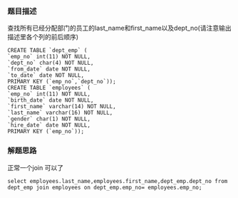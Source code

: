 ### 题目描述

查找所有已经分配部门的员工的last_name和first_name以及dept_no(请注意输出描述里各个列的前后顺序)
```
CREATE TABLE `dept_emp` (
`emp_no` int(11) NOT NULL,
`dept_no` char(4) NOT NULL,
`from_date` date NOT NULL,
`to_date` date NOT NULL,
PRIMARY KEY (`emp_no`,`dept_no`));
CREATE TABLE `employees` (
`emp_no` int(11) NOT NULL,
`birth_date` date NOT NULL,
`first_name` varchar(14) NOT NULL,
`last_name` varchar(16) NOT NULL,
`gender` char(1) NOT NULL,
`hire_date` date NOT NULL,
PRIMARY KEY (`emp_no`));
```

### 解题思路
正常一个join 可以了
```
select employees.last_name,employees.first_name,dept_emp.dept_no from dept_emp join employees on dept_emp.emp_no= employees.emp_no;
```

